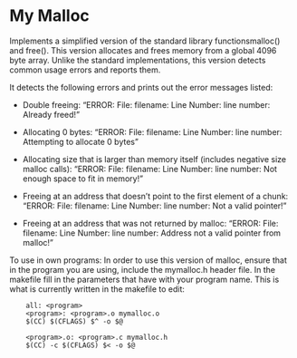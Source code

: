 # My Malloc

Implements a simplified version of the standard library functionsmalloc() and free(). This version allocates and frees memory from a global 4096 byte array. 
Unlike the standard implementations, this version detects common usage errors and reports them.

It detects the following errors and prints out the error messages listed: 

- Double freeing:
    “ERROR: File: filename: Line Number: line number: Already freed!” 
            
- Allocating 0 bytes: 
    “ERROR: File: filename: Line Number: line number: Attempting to allocate 0 bytes” 

- Allocating size that is larger than memory itself (includes negative size malloc calls):
    “ERROR: File: filename: Line Number: line number: Not enough space to fit in memory!”

- Freeing at an address that doesn’t point to the first element of a chunk:
    “ERROR: File: filename: Line Number: line number: Not a valid pointer!”

- Freeing at an address that was not returned by malloc:
    “ERROR: File: filename: Line Number: line number: Address not a valid pointer from malloc!”

To use in own programs: 
In order to use this version of malloc, ensure that in the program you are using, include the mymalloc.h header file. 
In the makefile fill in the parameters that have <program> with your program name. This is what is currently written in the makefile to edit:

```
    all: <program>
    <program>: <program>.o mymalloc.o
    $(CC) $(CFLAGS) $^ -o $@

    <program>.o: <program>.c mymalloc.h
    $(CC) -c $(CFLAGS) $< -o $@
 ```

                            

